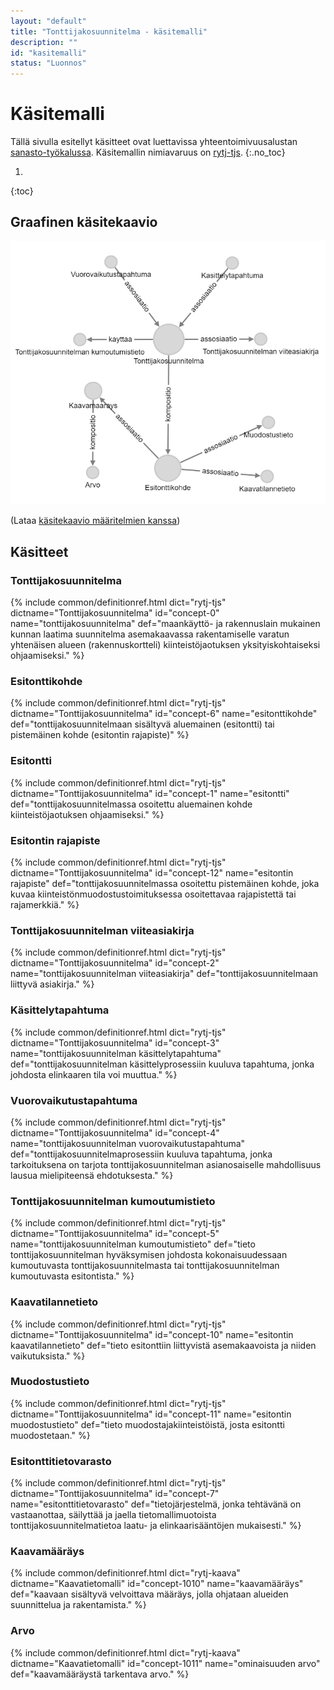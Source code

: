 ```yaml
---
layout: "default"
title: "Tonttijakosuunnitelma - käsitemalli"
description: ""
id: "kasitemalli"
status: "Luonnos"
---
```

# Käsitemalli
Tällä sivulla esitellyt käsitteet ovat luettavissa yhteentoimivuusalustan [sanasto-työkalussa](https://sanastot.suomi.fi/concepts/43d39261-c7ba-4189-9f5a-9ad263436ee8). Käsitemallin nimiavaruus on [rytj-tjs](http://uri.suomi.fi/terminology/rytj-tjs/).
{:.no_toc}

1. 
{:toc}

## Graafinen käsitekaavio
![Tonttijakosuunnitelma graafisena käsitekaaviona](kasitemalli.png "Graafinen käsitekaavio tonttijakosuunnitelmasta (Neo4j)")

(Lataa [käsitekaavio määritelmien kanssa](kasitekaavio_selitteet.png))

## Käsitteet

### Tonttijakosuunnitelma
{% include common/definitionref.html dict="rytj-tjs" dictname="Tonttijakosuunnitelma" id="concept-0" name="tonttijakosuunnitelma" def="maankäyttö- ja rakennuslain mukainen kunnan laatima suunnitelma asemakaavassa rakentamiselle varatun yhtenäisen alueen (rakennuskortteli) kiinteistöjaotuksen yksityiskohtaiseksi ohjaamiseksi." %}

### Esitonttikohde
{% include common/definitionref.html dict="rytj-tjs" dictname="Tonttijakosuunnitelma" id="concept-6" name="esitonttikohde" def="tonttijakosuunnitelmaan sisältyvä aluemainen (esitontti) tai pistemäinen kohde (esitontin rajapiste)" %}

### Esitontti
{% include common/definitionref.html dict="rytj-tjs" dictname="Tonttijakosuunnitelma" id="concept-1" name="esitontti" def="tonttijakosuunnitelmassa osoitettu aluemainen kohde kiinteistöjaotuksen ohjaamiseksi." %}

### Esitontin rajapiste
{% include common/definitionref.html dict="rytj-tjs" dictname="Tonttijakosuunnitelma" id="concept-12" name="esitontin rajapiste" def="tonttijakosuunnitelmassa osoitettu pistemäinen kohde, joka kuvaa kiinteistönmuodostustoimituksessa osoitettavaa rajapistettä tai rajamerkkiä." %}    

### Tonttijakosuunnitelman viiteasiakirja
{% include common/definitionref.html dict="rytj-tjs" dictname="Tonttijakosuunnitelma" id="concept-2" name="tonttijakosuunnitelman viiteasiakirja" def="tonttijakosuunnitelmaan liittyvä asiakirja." %}

### Käsittelytapahtuma
{% include common/definitionref.html dict="rytj-tjs" dictname="Tonttijakosuunnitelma" id="concept-3" name="tonttijakosuunnitelman käsittelytapahtuma" def="tonttijakosuunnitelman käsittelyprosessiin kuuluva tapahtuma, jonka johdosta elinkaaren tila voi muuttua." %}

### Vuorovaikutustapahtuma
{% include common/definitionref.html dict="rytj-tjs" dictname="Tonttijakosuunnitelma" id="concept-4" name="tonttijakosuunnitelman vuorovaikutustapahtuma" def="tonttijakosuunnitelmaprosessiin kuuluva tapahtuma, jonka tarkoituksena on tarjota tonttijakosuunnitelman asianosaiselle mahdollisuus lausua mielipiteensä ehdotuksesta." %}

### Tonttijakosuunnitelman kumoutumistieto
{% include common/definitionref.html dict="rytj-tjs" dictname="Tonttijakosuunnitelma" id="concept-5" name="tonttijakosuunnitelman kumoutumistieto" def="tieto tonttijakosuunnitelman hyväksymisen johdosta kokonaisuudessaan kumoutuvasta tonttijakosuunnitelmasta tai tonttijakosuunnitelman kumoutuvasta esitontista." %}

### Kaavatilannetieto
{% include common/definitionref.html dict="rytj-tjs" dictname="Tonttijakosuunnitelma" id="concept-10" name="esitontin kaavatilannetieto" def="tieto esitonttiin liittyvistä asemakaavoista ja niiden vaikutuksista." %}

### Muodostustieto
{% include common/definitionref.html dict="rytj-tjs" dictname="Tonttijakosuunnitelma" id="concept-11" name="esitontin muodostustieto" def="tieto muodostajakiinteistöistä, josta esitontti muodostetaan." %}

### Esitonttitietovarasto
{% include common/definitionref.html dict="rytj-tjs" dictname="Tonttijakosuunnitelma" id="concept-7" name="esitonttitietovarasto" def="tietojärjestelmä, jonka tehtävänä on vastaanottaa, säilyttää ja jaella tietomallimuotoista tonttijakosuunnitelmatietoa laatu- ja elinkaarisääntöjen mukaisesti." %}

### Kaavamääräys
{% include common/definitionref.html dict="rytj-kaava" dictname="Kaavatietomalli" id="concept-1010" name="kaavamääräys" def="kaavaan sisältyvä velvoittava määräys, jolla ohjataan alueiden suunnittelua ja rakentamista." %}

### Arvo
{% include common/definitionref.html dict="rytj-kaava" dictname="Kaavatietomalli" id="concept-1011" name="ominaisuuden arvo" def="kaavamääräystä tarkentava arvo." %}
